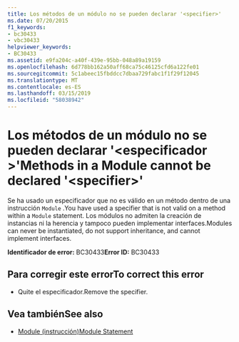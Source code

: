 ```yaml
---
title: Los métodos de un módulo no se pueden declarar '<specifier>'
ms.date: 07/20/2015
f1_keywords:
- bc30433
- vbc30433
helpviewer_keywords:
- BC30433
ms.assetid: e9fa204c-a40f-439e-95bb-048a89a19159
ms.openlocfilehash: 6d778bb162a50aff68ca75c46125cfd6a122fe01
ms.sourcegitcommit: 5c1abeec15fbddcc7dbaa729fabc1f1f29f12045
ms.translationtype: MT
ms.contentlocale: es-ES
ms.lasthandoff: 03/15/2019
ms.locfileid: "58038942"
---
```

# <a name="methods-in-a-module-cannot-be-declared-specifier"></a><span data-ttu-id="5593f-102">Los métodos de un módulo no se pueden declarar '\<especificador >'</span><span class="sxs-lookup"><span data-stu-id="5593f-102">Methods in a Module cannot be declared '\<specifier>'</span></span>
<span data-ttu-id="5593f-103">Se ha usado un especificador que no es válido en un método dentro de una instrucción `Module` .</span><span class="sxs-lookup"><span data-stu-id="5593f-103">You have used a specifier that is not valid on a method within a `Module` statement.</span></span> <span data-ttu-id="5593f-104">Los módulos no admiten la creación de instancias ni la herencia y tampoco pueden implementar interfaces.</span><span class="sxs-lookup"><span data-stu-id="5593f-104">Modules can never be instantiated, do not support inheritance, and cannot implement interfaces.</span></span>  
  
 <span data-ttu-id="5593f-105">**Identificador de error:** BC30433</span><span class="sxs-lookup"><span data-stu-id="5593f-105">**Error ID:** BC30433</span></span>  
  
## <a name="to-correct-this-error"></a><span data-ttu-id="5593f-106">Para corregir este error</span><span class="sxs-lookup"><span data-stu-id="5593f-106">To correct this error</span></span>  
  
-   <span data-ttu-id="5593f-107">Quite el especificador.</span><span class="sxs-lookup"><span data-stu-id="5593f-107">Remove the specifier.</span></span>  
  
## <a name="see-also"></a><span data-ttu-id="5593f-108">Vea también</span><span class="sxs-lookup"><span data-stu-id="5593f-108">See also</span></span>

- [<span data-ttu-id="5593f-109">Module (instrucción)</span><span class="sxs-lookup"><span data-stu-id="5593f-109">Module Statement</span></span>](../../visual-basic/language-reference/statements/module-statement.md)
